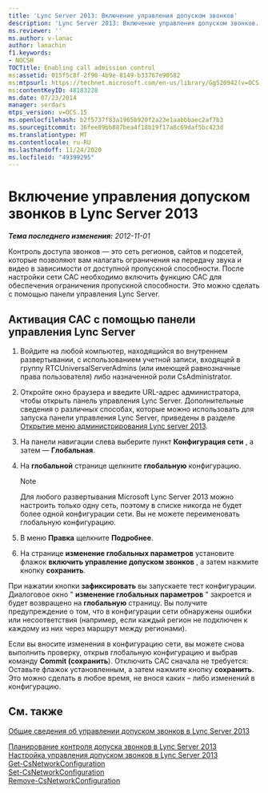 ```yaml
---
title: 'Lync Server 2013: Включение управления допуском звонков'
description: 'Lync Server 2013: Включение управления допуском звонков.'
ms.reviewer: ''
ms.author: v-lanac
author: lanachin
f1.keywords:
- NOCSH
TOCTitle: Enabling call admission control
ms:assetid: 015f5c8f-2f90-4b9e-8149-b33767e90582
ms:mtpsurl: https://technet.microsoft.com/en-us/library/Gg520942(v=OCS.15)
ms:contentKeyID: 48183228
ms.date: 07/23/2014
manager: serdars
mtps_version: v=OCS.15
ms.openlocfilehash: b2f5737f83a1965b920f2a23e1aabbbaec2af7b3
ms.sourcegitcommit: 36fee89bb887bea4f18b19f17a8c69daf5bc423d
ms.translationtype: MT
ms.contentlocale: ru-RU
ms.lasthandoff: 11/24/2020
ms.locfileid: "49399295"
---
```

# <a name="enabling-call-admission-control-in-lync-server-2013"></a>Включение управления допуском звонков в Lync Server 2013

<div data-xmlns="http://www.w3.org/1999/xhtml">

<div class="topic" data-xmlns="http://www.w3.org/1999/xhtml" data-msxsl="urn:schemas-microsoft-com:xslt" data-cs="https://msdn.microsoft.com/">

<div data-asp="https://msdn2.microsoft.com/asp">



</div>

<div id="mainSection">

<div id="mainBody">

<span> </span>

_**Тема последнего изменения:** 2012-11-01_

Контроль доступа звонков — это сеть регионов, сайтов и подсетей, которые позволяют вам налагать ограничения на передачу звука и видео в зависимости от доступной пропускной способности. После настройки сети CAC необходимо включить функцию CAC для обеспечения ограничения пропускной способности. Это можно сделать с помощью панели управления Lync Server.

<div>

## <a name="to-enable-cac-from-lync-server-control-panel"></a>Активация CAC с помощью панели управления Lync Server

1.  Войдите на любой компьютер, находящийся во внутреннем развертывании, с использованием учетной записи, входящей в группу RTCUniversalServerAdmins (или имеющей равнозначные права пользователя) либо назначенной роли CsAdministrator.

2.  Откройте окно браузера и введите URL-адрес администратора, чтобы открыть панель управления Lync Server. Дополнительные сведения о различных способах, которые можно использовать для запуска панели управления Lync Server, приведены в разделе [Открытие меню администрирования Lync server 2013](lync-server-2013-open-lync-server-administrative-tools.md).

3.  На панели навигации слева выберите пункт **Конфигурация сети** , а затем — **Глобальная**.

4.  На **глобальной** странице щелкните **глобальную** конфигурацию.
    
    <div>
    

    > [!NOTE]  
    > Для любого развертывания Microsoft Lync Server 2013 можно настроить только одну сеть, поэтому в списке никогда не будет более одной конфигурации сети. Вы не можете переименовать глобальную конфигурацию.

    
    </div>

5.  В меню **Правка** щелкните **Подробнее**.

6.  На странице **изменение глобальных параметров** установите флажок **включить управление допуском звонков** , а затем нажмите кнопку **сохранить**.

При нажатии кнопки **зафиксировать** вы запускаете тест конфигурации. Диалоговое окно " **изменение глобальных параметров** " закроется и будет возвращено на **глобальную** страницу. Вы получите предупреждение о том, что в конфигурации сети обнаружены ошибки или несоответствия (например, если каждый регион не подключен к каждому из них через маршрут между регионами).

Если вы вносите изменения в конфигурацию сети, вы можете снова выполнить проверку, открыв глобальную конфигурацию и выбрав команду **Commit (сохранить**). Отключить CAC сначала не требуется: Оставьте флажок установленным, а затем нажмите кнопку **сохранить**. Это можно сделать в любое время, не внося каких – либо изменений в конфигурацию.

</div>

<div>

## <a name="see-also"></a>См. также


[Общие сведения об управлении допуском звонков в Lync Server 2013](lync-server-2013-overview-of-call-admission-control.md)  


[Планирование контроля допуска звонков в Lync Server 2013](lync-server-2013-planning-for-call-admission-control.md)  
[Настройка управления допуском звонков в Lync Server 2013](lync-server-2013-configure-call-admission-control.md)  
[Get-CsNetworkConfiguration](https://docs.microsoft.com/powershell/module/skype/Get-CsNetworkConfiguration)  
[Set-CsNetworkConfiguration](https://docs.microsoft.com/powershell/module/skype/Set-CsNetworkConfiguration)  
[Remove-CsNetworkConfiguration](https://docs.microsoft.com/powershell/module/skype/Remove-CsNetworkConfiguration)  
  

</div>

</div>

<span> </span>

</div>

</div>

</div>

